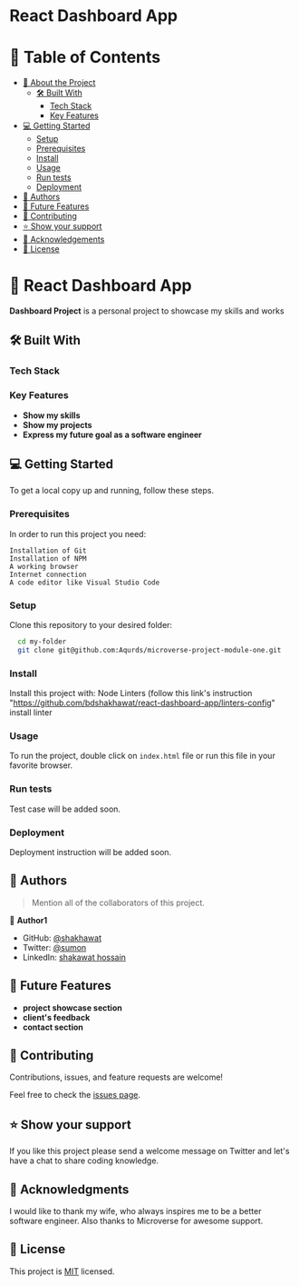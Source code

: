 
# React Dashboard App



# 📗 Table of Contents

- [📖 About the Project](#about-project)
  - [🛠 Built With](#built-with)
    - [Tech Stack](#tech-stack)
    - [Key Features](#key-features)
- [💻 Getting Started](#getting-started)
  - [Setup](#setup)
  - [Prerequisites](#prerequisites)
  - [Install](#install)
  - [Usage](#usage)
  - [Run tests](#run-tests)
  - [Deployment](#deployment)
- [👥 Authors](#authors)
- [🔭 Future Features](#future-features)
- [🤝 Contributing](#contributing)
- [⭐️ Show your support](#support)
- [🙏 Acknowledgements](#acknowledgements)
- [📝 License](#license)



# 📖 React Dashboard App 


**Dashboard Project** is a personal project to showcase my skills and works

## 🛠 Built With <a name="built-with"></a>

### Tech Stack <a name="tech-stack"></a>




### Key Features 

- **Show my skills**
- **Show my projects**
- **Express my future goal as a software engineer**





## 💻 Getting Started 

To get a local copy up and running, follow these steps.

### Prerequisites

In order to run this project you need:


 
    Installation of Git
    Installation of NPM
    A working browser
    Internet connection
    A code editor like Visual Studio Code
  

### Setup

Clone this repository to your desired folder:


```sh
  cd my-folder
  git clone git@github.com:Aqurds/microverse-project-module-one.git
```

### Install

Install this project with:
Node
  Linters (follow this link's instruction "https://github.com/bdshakhawat/react-dashboard-app/linters-config" install linter


### Usage

To run the project, double click on ```index.html``` file or run this file in your favorite browser.


### Run tests

Test case will be added soon.

### Deployment

Deployment instruction will be added soon.






## 👥 Authors <a name="authors"></a>

> Mention all of the collaborators of this project.

👤 **Author1**

- GitHub: [@shakhawat](https://github.com/bdshakhawat)
- Twitter: [@sumon](https://twitter.com/forexsumon)
- LinkedIn: [shakawat hossain](https://www.linkedin.com/in/shakawat-hossain-04380130/)




## 🔭 Future Features 

- **project showcase section**
- **client's feedback**
- **contact section**





## 🤝 Contributing <a name="contributing"></a>

Contributions, issues, and feature requests are welcome!

Feel free to check the [issues page](../../issues/).





## ⭐️ Show your support <a name="support"></a>

If you like this project please send a welcome message on Twitter and let's have a chat to share coding knowledge.





## 🙏 Acknowledgments <a name="acknowledgements"></a>

I would like to thank my wife, who always inspires me to be a better software engineer. Also thanks to Microverse for awesome support.



## 📝 License <a name="license"></a>

This project is [MIT](./LICENSE) licensed.


